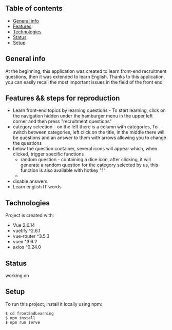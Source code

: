 ## Table of contents
* [General info](#general-info)
* [Features](#features)
* [Technologies](#technologies)
* [Status](#status)
* [Setup](#setup)

## General info
At the beginning, this application was created to learn front-end recruitment questions, then it was extended to learn English.
Thanks to this application, you can easily recall the most important issues in the field of the front end

## Features && steps for reproduction
* Learn front-end topics by learning questions - To start learning, click on the navigation hidden under the hamburger menu in the upper left corner and then press "recruitment questions"
* category selection - on the left there is a column with categories, To switch between categories, left click on the title, in the middle there will be questions and an answer to them with arrows allowing you to change the questions
* below the question container, several icons will appear which, when clicked, trigger specific functions
  - random question - containing a dice icon, after clicking, it will generate a random question for the category selected by us, this function is also available       with hotkey "1"
  - 
* disable answers 
* Learn english IT words


## Technologies
Project is created with:
* Vue 2.6.14
* vuetify ^2.6.1
* vue-router ^3.5.3
* vuex ^3.6.2
* axios ^0.24.0

## Status
working on
	
## Setup
To run this project, install it locally using npm:

```
$ cd frontEndLearning
$ npm install
$ npm run serve
```

